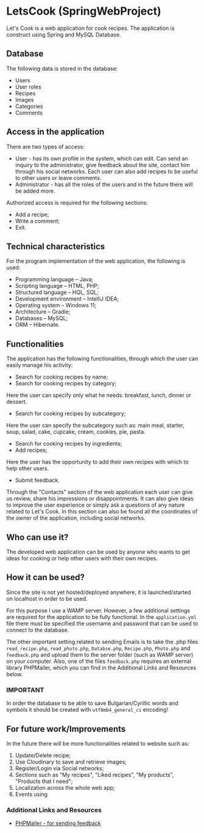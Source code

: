 # LetsCook (SpringWebProject)

Let's Cook is a web application for cook recipes. The application is construct using Spring and MySQL Database.

## Database

The following data is stored in the database:
* Users
* User roles
* Recipes
* Images
* Categories
* Comments

## Access in the application

There are two types of access:

* User - has its own profile in the system, which can edit. Can send an inquiry to the administrator, give feedback about the site, contact him through his social networks. Each user can also add recipes to be useful to other users or leave comments.
* Administrator - has all the roles of the users and in the future there will be added more.

Authorized access is required for the following sections:
* Add a recipe;
* Write a comment;
* Exit.

## Technical characteristics

For the program implementation of the web application, the following is used:

* Programming language – Java;
* Scripting language – HTML, PHP;
* Structured language – HQL, SQL;
* Development environment – IntelliJ IDEA;
* Operating system – Windows 11;
* Architecture – Gradle;
* Databases – MySQL;
* ORM – Hibernate.

## Functionalities

The application has the following functionalities, through which the user can easily manage his activity:
* Search for cooking recipes by name;
* Search for cooking recipes by category;

Here the user can specify only what he needs: breakfast, lunch, dinner or dessert.

* Search for cooking recipes by subcategory;

Here the user can specify the subcategory such as: main meal, starter, soup, salad, cake, cupcake, cream, cookies, pie, pasta.

* Search for cooking recipes by ingredients;
* Add recipes;

Here the user has the opportunity to add their own recipes with which to help other users.

* Submit feedback.

Through the "Contacts" section of the web application each user can give us review, share his impressions or disappointments. It can also give ideas
to improve the user experience or simply ask a questions of any nature related to Let's Cook. In this section can also be found all the coordinates of
the owner of the application, including social networks.

## Who can use it?

The developed web application can be used by anyone who wants to get ideas for cooking or help other users with their own recipes.

## How it can be used?

Since the site is not yet hosted/deployed anywhere, it is launched/started on localhost in order to be used.

For this purpose I use a WAMP server. However, a few additional settings are required for the application to be fully functional. In the `application.yml` file there must be specified the username and password that can be used to connect to the database.

The other important setting related to sending Emails is to take the .php files `read_recipe.php`, `read_photo.php`, `Databse.php`, `Recipe.php`, `Photo.php` and `feedback.php` and upload them to the server folder (such as WAMP server) on your computer.
Also, one of the files `feedback.php` requires an external library PHPMailer, which you can find in the Additional Links and Resources below.

### IMPORTANT

In order the database to be able to save Bulgarian/Cyrillic words and symbols it should be created with `utf8mb4_general_ci` encoding!

## For future work/Improvements

In the future there will be more functionalities related to website such as:
1. Update/Delete recipe;
2. Use Cloudinary to save and retrieve images;
3. Register/Login via Social networks;
4. Sections such as "My recipes", "Liked recipes", "My products", "Products that I need";
5. Localization across the whole web app;
6. Events using

### Additional Links and Resources

* [PHPMailer - for sending feedback](https://github.com/PHPMailer/PHPMailer)

